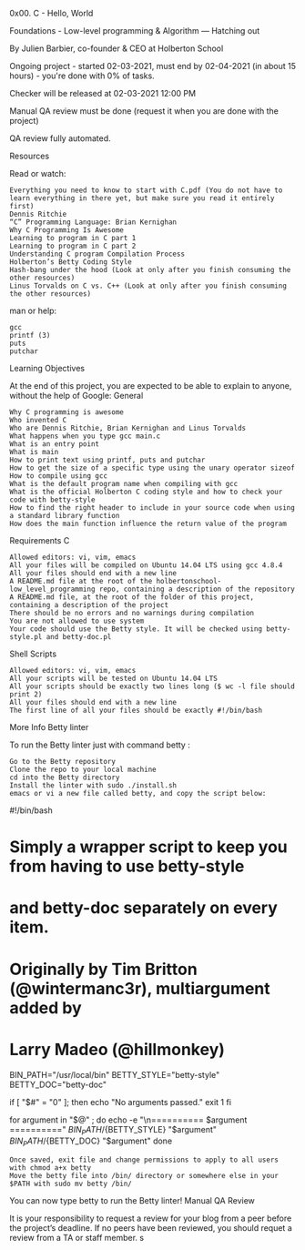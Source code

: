0x00. C - Hello, World

Foundations - Low-level programming & Algorithm ― Hatching out

By Julien Barbier, co-founder & CEO at Holberton School

Ongoing project - started 02-03-2021, must end by 02-04-2021 (in about 15 hours) - you're done with 0% of tasks.

Checker will be released at 02-03-2021 12:00 PM

Manual QA review must be done (request it when you are done with the project)

QA review fully automated.

Resources

Read or watch:

    Everything you need to know to start with C.pdf (You do not have to learn everything in there yet, but make sure you read it entirely first)
    Dennis Ritchie
    “C” Programming Language: Brian Kernighan
    Why C Programming Is Awesome
    Learning to program in C part 1
    Learning to program in C part 2
    Understanding C program Compilation Process
    Holberton’s Betty Coding Style
    Hash-bang under the hood (Look at only after you finish consuming the other resources)
    Linus Torvalds on C vs. C++ (Look at only after you finish consuming the other resources)

man or help:

    gcc
    printf (3)
    puts
    putchar

Learning Objectives

At the end of this project, you are expected to be able to explain to anyone, without the help of Google:
General

    Why C programming is awesome
    Who invented C
    Who are Dennis Ritchie, Brian Kernighan and Linus Torvalds
    What happens when you type gcc main.c
    What is an entry point
    What is main
    How to print text using printf, puts and putchar
    How to get the size of a specific type using the unary operator sizeof
    How to compile using gcc
    What is the default program name when compiling with gcc
    What is the official Holberton C coding style and how to check your code with betty-style
    How to find the right header to include in your source code when using a standard library function
    How does the main function influence the return value of the program

Requirements
C

    Allowed editors: vi, vim, emacs
    All your files will be compiled on Ubuntu 14.04 LTS using gcc 4.8.4
    All your files should end with a new line
    A README.md file at the root of the holbertonschool-low_level_programming repo, containing a description of the repository
    A README.md file, at the root of the folder of this project, containing a description of the project
    There should be no errors and no warnings during compilation
    You are not allowed to use system
    Your code should use the Betty style. It will be checked using betty-style.pl and betty-doc.pl

Shell Scripts

    Allowed editors: vi, vim, emacs
    All your scripts will be tested on Ubuntu 14.04 LTS
    All your scripts should be exactly two lines long ($ wc -l file should print 2)
    All your files should end with a new line
    The first line of all your files should be exactly #!/bin/bash

More Info
Betty linter

To run the Betty linter just with command betty <filename>:

    Go to the Betty repository
    Clone the repo to your local machine
    cd into the Betty directory
    Install the linter with sudo ./install.sh
    emacs or vi a new file called betty, and copy the script below:

#!/bin/bash
# Simply a wrapper script to keep you from having to use betty-style
# and betty-doc separately on every item.
# Originally by Tim Britton (@wintermanc3r), multiargument added by
# Larry Madeo (@hillmonkey)

BIN_PATH="/usr/local/bin"
BETTY_STYLE="betty-style"
BETTY_DOC="betty-doc"

if [ "$#" = "0" ]; then
    echo "No arguments passed."
    exit 1
fi

for argument in "$@" ; do
    echo -e "\n========== $argument =========="
    ${BIN_PATH}/${BETTY_STYLE} "$argument"
    ${BIN_PATH}/${BETTY_DOC} "$argument"
done

    Once saved, exit file and change permissions to apply to all users with chmod a+x betty
    Move the betty file into /bin/ directory or somewhere else in your $PATH with sudo mv betty /bin/

You can now type betty <filename> to run the Betty linter!
Manual QA Review

It is your responsibility to request a review for your blog from a peer before the project’s deadline. If no peers have been reviewed, you should requet a review from a TA or staff member.
s
